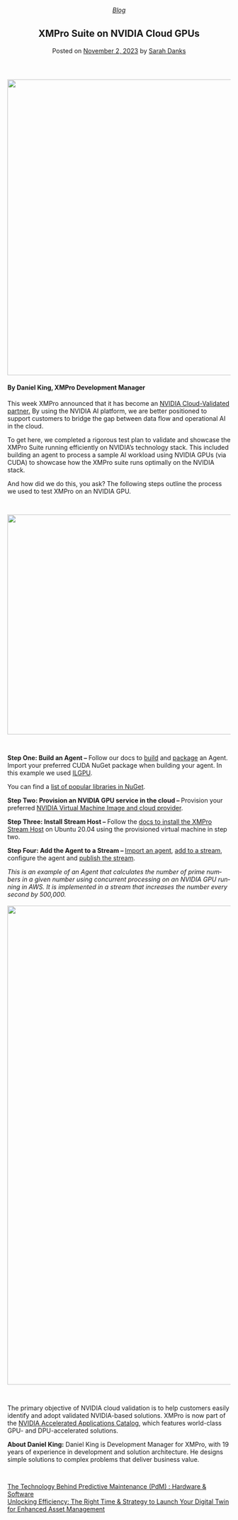 
<article class="post-14202 post type-post status-publish format-standard has-post-thumbnail hentry category-blog tag-ai tag-nvidia tag-product-update" id="post-14202">
<div class="article-inner">
<header class="entry-header">
<div class="entry-header-text entry-header-text-top text-center">
<h6 class="entry-category is-xsmall"><a href="https://xmpro.com/category/blog/" rel="category tag">Blog</a></h6><h1 class="entry-title">XMPro Suite on NVIDIA Cloud GPUs</h1><div class="entry-divider is-divider small"></div>
<div class="entry-meta uppercase is-xsmall">
<span class="posted-on">Posted on <a href="https://xmpro.com/xmpro-suite-on-nvidia-cloud-gpus/" rel="bookmark"><time class="entry-date published updated" datetime="2023-11-02T01:39:25+00:00">November 2, 2023</time></a></span> <span class="byline">by <span class="meta-author vcard"><a class="url fn n" href="https://xmpro.com/author/sarah/">Sarah Danks</a></span></span> </div>
</div>
</header>
<div class="entry-content single-page">
<div class="row" id="row-244194262">
<div class="col small-12 large-12" id="col-2139235445">
<div class="col-inner">
<div class="img has-hover x md-x lg-x y md-y lg-y" id="image_1041111776">
<div class="img-inner dark">
<img height="667" src="https://xmpro.com/wp-content/uploads/2023/09/MicrosoftTeams-image-48.png" width="1000"/>

</div>
<style>
#image_1041111776 {
  width: 100%;
}
</style>
</div>
<h4><span class="TextRun SCXW177798882 BCX9" data-contrast="auto" lang="EN-AU" xml:lang="EN-AU"><span class="NormalTextRun SCXW177798882 BCX9">By Daniel King, XMPro Development Manager</span></span></h4>
<div class="is-divider divider clearfix"></div>
<p style="font-weight: 400;">This week XMPro announced that it has become an <a href="https://www.nvidia.com/en-us/gpu-accelerated-applications/?search=xmpro">NVIDIA Cloud-Validated partner.</a> By using the NVIDIA AI platform, we are better positioned to support customers to bridge the gap between data flow and operational AI in the cloud.</p>
<p style="font-weight: 400;">To get here, we completed a rigorous test plan to validate and showcase the XMPro Suite running efficiently on NVIDIA’s technology stack. This included building an agent to process a sample AI workload using NVIDIA GPUs (via CUDA) to showcase how the XMPro suite runs optimally on the NVIDIA stack.</p>
<p style="font-weight: 400;">And how did we do this, you ask? The following steps outline the process we used to test XMPro on an NVIDIA GPU.</p>
<p><a href="#_ednref1" name="_edn1"></a></p>
<div class="gap-element clearfix" id="gap-713365762" style="display:block; height:auto;">
<style>
#gap-713365762 {
  padding-top: 30px;
}
</style>
</div>
</div>
</div>
</div>
<div class="img has-hover x md-x lg-x y md-y lg-y" id="image_1947508899">
<div class="img-inner dark">
<img height="496" src="https://xmpro.com/wp-content/uploads/2023/09/NVIDIA-Blog-1.png" width="606"/>

</div>
<style>
#image_1947508899 {
  width: 100%;
}
</style>
</div>
<div class="gap-element clearfix" id="gap-1865741593" style="display:block; height:auto;">
<style>
#gap-1865741593 {
  padding-top: 30px;
}
</style>
</div>
<div>
<p class="paragraph"><span class="normaltextrun"><b><span lang="EN-US">Step One: Build an Agent – </span></b></span><span class="normaltextrun"><span lang="EN-US">Follow our </span></span>docs to <a href="https://documentation.xmpro.com/how-tos/agents/building-agents"><span lang="EN-US">build</span></a><span lang="EN-US"> and </span><a href="https://documentation.xmpro.com/how-tos/agents/packaging-agents"><span lang="EN-US">package</span></a> an Agent. Import your preferred CUDA NuGet package when building your agent. In this example we used <a href="https://nugetmusthaves.com/Package/ILGPU">ILGPU</a>.</p>
</div>
<div>
<p class="paragraph">You can find a <a href="https://nugetmusthaves.com/tag/cuda">list of popular libraries in NuGet</a>.</p>
</div>
<div>
<p class="paragraph"><span class="normaltextrun"><b><span lang="EN-US">Step Two: Provision an NVIDIA GPU service in the cloud – </span></b></span><span class="normaltextrun"><span lang="EN-US">Provision your preferred </span></span><a href="https://catalog.ngc.nvidia.com/orgs/nvidia/collections/nvidia_vmi"><span lang="EN-US">NVIDIA Virtual Machine Image and cloud provider</span></a><span class="normaltextrun"><span lang="EN-US">.</span></span></p>
<div>
<p class="paragraph"><span class="normaltextrun"><b><span lang="EN-US">Step Three: Install Stream Host – </span></b></span><span class="normaltextrun"><span lang="EN-US">Follow the </span></span><a href="https://documentation.xmpro.com/installation/3.-complete-installation/install-stream-host/ubuntu-16.04+-x64"><span lang="EN-US">docs to install the XMPro Stream Host</span></a><span class="normaltextrun"><span lang="EN-US"> on Ubuntu 20.04 using the provisioned virtual machine in step two.</span></span></p>
</div>
<div>
<p class="paragraph"><span class="normaltextrun"><b><span lang="EN-US">Step Four: Add the Agent to a Stream – </span></b></span><a href="https://documentation.xmpro.com/concepts/agent"><span lang="EN-US">Import an agent</span></a><span class="normaltextrun"><span lang="EN-US">, </span></span><a href="https://documentation.xmpro.com/how-tos/data-streams"><span lang="EN-US">add to a stream</span></a><span class="normaltextrun"><span lang="EN-US">, configure the agent and </span></span><a href="https://documentation.xmpro.com/how-tos/publish"><span lang="EN-US">publish the stream</span></a><span class="normaltextrun"><span lang="EN-US">. </span></span></p>
</div>
<div><span class="normaltextrun"><i><span lang="EN-US">This is an example of an Agent that calculates the number</span></i><i><span lang="EN-US"> of prime numbers in a given number using concurrent processing on an NVIDIA GPU running in AWS. It is implemented in a stream that increases the number every second by 500,000.</span></i></span></div>
</div>
<div> </div>
<div class="img has-hover x md-x lg-x y md-y lg-y" id="image_172564759">
<div class="img-inner dark">
<img height="1080" src="https://xmpro.com/wp-content/uploads/2023/09/Nvidia-Take-2.gif" width="1920"/>

</div>
<style>
#image_172564759 {
  width: 100%;
}
</style>
</div>
<div class="gap-element clearfix" id="gap-1455186615" style="display:block; height:auto;">
<style>
#gap-1455186615 {
  padding-top: 30px;
}
</style>
</div>
<p style="font-weight: 400;">The primary objective of NVIDIA cloud validation is to help customers easily identify and adopt validated NVIDIA-based solutions. XMPro is now part of the <a href="https://www.nvidia.com/en-us/gpu-accelerated-applications/?search=xmpro">NVIDIA </a><a href="https://www.nvidia.com/en-us/gpu-accelerated-applications/?search=xmpro">Accelerated Applications </a><a href="https://www.nvidia.com/en-us/gpu-accelerated-applications/?search=xmpro">Catalog</a>, which features world-class GPU- and DPU-accelerated solutions.</p>
<p style="font-weight: 400;"><strong>About Daniel King:</strong> Daniel King is Development Manager for XMPro, with 19 years of experience in development and solution architecture. He designs simple solutions to complex problems that deliver business value.</p>
<div class="gap-element clearfix" id="gap-1415801864" style="display:block; height:auto;">
<style>
#gap-1415801864 {
  padding-top: 30px;
}
</style>
</div>
<div class="blog-share text-center"><div class="is-divider medium"></div><div class="social-icons share-icons share-row relative"><a aria-label="Share on WhatsApp" class="icon button circle is-outline tooltip whatsapp show-for-medium" data-action="share/whatsapp/share" href="whatsapp://send?text=XMPro%20Suite%20on%20NVIDIA%20Cloud%20GPUs - https://xmpro.com/xmpro-suite-on-nvidia-cloud-gpus/" title="Share on WhatsApp"><i class="icon-whatsapp"></i></a><a aria-label="Share on Facebook" class="icon button circle is-outline tooltip facebook" data-label="Facebook" href="https://www.facebook.com/sharer.php?u=https://xmpro.com/xmpro-suite-on-nvidia-cloud-gpus/" onclick="window.open(this.href,this.title,'width=500,height=500,top=300px,left=300px'); return false;" rel="noopener nofollow" target="_blank" title="Share on Facebook"><i class="icon-facebook"></i></a><a aria-label="Share on Twitter" class="icon button circle is-outline tooltip twitter" href="https://twitter.com/share?url=https://xmpro.com/xmpro-suite-on-nvidia-cloud-gpus/" onclick="window.open(this.href,this.title,'width=500,height=500,top=300px,left=300px'); return false;" rel="noopener nofollow" target="_blank" title="Share on Twitter"><i class="icon-twitter"></i></a><a aria-label="Email to a Friend" class="icon button circle is-outline tooltip email" href="/cdn-cgi/l/email-protection#b18ec2c4d3dbd4d2c58ce9fce1c3de948381e2c4d8c5d4948381dedf948381ffe7f8f5f8f0948381f2dddec4d5948381f6e1e4c297d3ded5c88cf2d9d4d2da948381c5d9d8c2948381dec4c59482f0948381d9c5c5c1c29482f09483f79483f7c9dcc1c3de9fd2dedc9483f7c9dcc1c3de9cc2c4d8c5d49cdedf9cdfc7d8d5d8d09cd2dddec4d59cd6c1c4c29483f7" rel="nofollow" title="Email to a Friend"><i class="icon-envelop"></i></a><a aria-label="Pin on Pinterest" class="icon button circle is-outline tooltip pinterest" href="https://pinterest.com/pin/create/button?url=https://xmpro.com/xmpro-suite-on-nvidia-cloud-gpus/&amp;media=https://xmpro.com/wp-content/uploads/2023/09/MicrosoftTeams-image-48.png&amp;description=XMPro%20Suite%20on%20NVIDIA%20Cloud%20GPUs" onclick="window.open(this.href,this.title,'width=500,height=500,top=300px,left=300px'); return false;" rel="noopener nofollow" target="_blank" title="Pin on Pinterest"><i class="icon-pinterest"></i></a><a aria-label="Share on LinkedIn" class="icon button circle is-outline tooltip linkedin" href="https://www.linkedin.com/shareArticle?mini=true&amp;url=https://xmpro.com/xmpro-suite-on-nvidia-cloud-gpus/&amp;title=XMPro%20Suite%20on%20NVIDIA%20Cloud%20GPUs" onclick="window.open(this.href,this.title,'width=500,height=500,top=300px,left=300px'); return false;" rel="noopener nofollow" target="_blank" title="Share on LinkedIn"><i class="icon-linkedin"></i></a></div></div></div>
<nav class="navigation-post" id="nav-below" role="navigation">
<div class="flex-row next-prev-nav bt bb">
<div class="flex-col flex-grow nav-prev text-left">
<div class="nav-previous"><a href="https://xmpro.com/the-technology-behind-predictive-maintenance-pdm-hardware-software/" rel="prev"><span class="hide-for-small"><i class="icon-angle-left"></i></span> The Technology Behind Predictive Maintenance (PdM) : Hardware &amp; Software</a></div>
</div>
<div class="flex-col flex-grow nav-next text-right">
<div class="nav-next"><a href="https://xmpro.com/unlocking-efficiency-the-right-time-strategy-to-launch-your-digital-twin-for-enhanced-asset-management/" rel="next">Unlocking Efficiency: The Right Time &amp; Strategy to Launch Your Digital Twin for Enhanced Asset Management <span class="hide-for-small"><i class="icon-angle-right"></i></span></a></div> </div>
</div>
</nav>
</div>
</article>
<div class="comments-area" id="comments">
</div>
